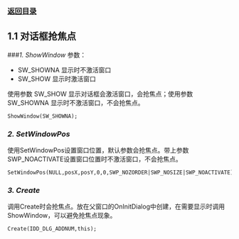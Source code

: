 ### [返回目录](0.目录.md)

## 1.1 对话框抢焦点

###*1. ShowWindow*
参数：

* SW_SHOWNA 显示时不激活窗口
* SW_SHOW 显示时激活窗口
<p>使用参数 SW_SHOW 显示对话框会激活窗口，会抢焦点；使用参数 SW_SHOWNA 显示时不激活窗口，不会抢焦点。</p>
<pre><code>ShowWindow(SW_SHOWNA);
</code></pre>

### *2. SetWindowPos*
<p>使用SetWindowPos设置窗口位置，默认参数会抢焦点。带上参数SWP_NOACTIVATE设置窗口位置时不激活窗口，不会抢焦点。</p>
<pre><code>SetWindowPos(NULL,posX,posY,0,0,SWP_NOZORDER|SWP_NOSIZE|SWP_NOACTIVATE);
</code></pre>

### *3. Create*
<p>调用Create时会抢焦点。放在父窗口的OnInitDialog中创建，在需要显示时调用ShowWindow，可以避免抢焦点现象。</p>
<pre><code>Create(IDD_DLG_ADDNUM,this);
</code></pre>
